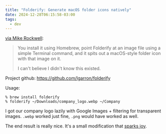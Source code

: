 ```yaml
---
title: "Folderify: Generate macOS folder icons natively"
date: 2024-12-28T06:15:58-03:00
tags:
  - dev
---
```


[via Mike Rockwell](https://initialcharge.net/2024/06/folderify/):

> You install it using Homebrew, point Folderify at an image file using a simple
> Terminal command, and it spits out a macOS-style folder icon with that image
> on it.
>
> I can't believe I didn't know this existed.

Project github: https://github.com/lgarron/folderify

Usage:

```shell
% brew install folderify
% folderify ~/Downloads/company_logo.webp ~/Company
```

I got our company logo lazily with Google Images + filtering for transparent
images. `.webp` worked just fine, `.png` would have worked as well.

The end result is really nice. It's a small modification that [sparks
joy](https://www.netflix.com/title/81231940).
